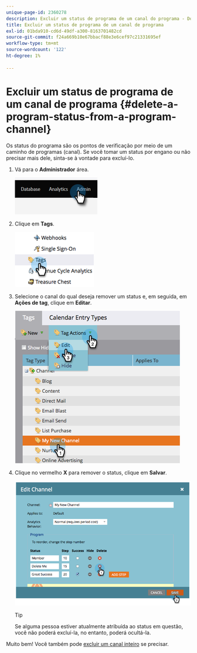 ```yaml
---
unique-page-id: 2360278
description: Excluir um status de programa de um canal do programa - Documentos da Marketo - Documentação do produto
title: Excluir um status de programa de um canal de programa
exl-id: 01bda910-cd6d-49df-a300-8163701482cd
source-git-commit: f24a669b10e67bbacf88e3e6cef97c21331695ef
workflow-type: tm+mt
source-wordcount: '122'
ht-degree: 1%

---
```


# Excluir um status de programa de um canal de programa {#delete-a-program-status-from-a-program-channel}

Os status do programa são os pontos de verificação por meio de um caminho de programas (canal). Se você tomar um status por engano ou não precisar mais dele, sinta-se à vontade para excluí-lo.

1. Vá para o **Administrador** área.

   ![](assets/delete-a-program-status-from-a-program-channel-1.png)

1. Clique em **Tags**.

   ![](assets/delete-a-program-status-from-a-program-channel-2.png)

1. Selecione o canal do qual deseja remover um status e, em seguida, em **Ações de tag**, clique em **Editar**.

   ![](assets/delete-a-program-status-from-a-program-channel-3.png)

1. Clique no vermelho **X** para remover o status, clique em **Salvar**.

   ![](assets/delete-a-program-status-from-a-program-channel-4.png)

   >[!TIP]
   >
   >Se alguma pessoa estiver atualmente atribuída ao status em questão, você não poderá excluí-la, no entanto, poderá ocultá-la.

Muito bem! Você também pode [excluir um canal inteiro](/help/marketo/product-docs/administration/tags/delete-a-program-channel.md) se precisar.
